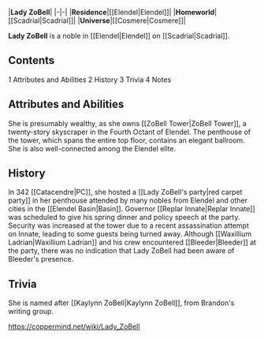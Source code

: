 |**Lady ZoBell**|
|-|-|
|**Residence**|[[Elendel\|Elendel]]|
|**Homeworld**|[[Scadrial\|Scadrial]]|
|**Universe**|[[Cosmere\|Cosmere]]|

**Lady ZoBell** is a noble in [[Elendel\|Elendel]] on [[Scadrial\|Scadrial]].

## Contents

1 Attributes and Abilities
2 History
3 Trivia
4 Notes


## Attributes and Abilities
She is presumably wealthy, as she owns [[ZoBell Tower\|ZoBell Tower]], a twenty-story skyscraper in the Fourth Octant of Elendel. The penthouse of the tower, which spans the entire top floor, contains an elegant ballroom. She is also well-connected among the Elendel elite.

## History
In 342 [[Catacendre\|PC]], she hosted a [[Lady ZoBell's party\|red carpet party]] in her penthouse attended by many nobles from Elendel and other cities in the [[Elendel Basin\|Basin]]. Governor [[Replar Innate\|Replar Innate]] was scheduled to give his spring dinner and policy speech at the party. Security was increased at the tower due to a recent assassination attempt on Innate, leading to some guests being turned away. Although [[Waxillium Ladrian\|Waxillium Ladrian]] and his crew encountered [[Bleeder\|Bleeder]] at the party, there was no indication that Lady ZoBell had been aware of Bleeder's presence.

## Trivia
She is named after [[Kaylynn ZoBell\|Kaylynn ZoBell]], from Brandon's writing group.


https://coppermind.net/wiki/Lady_ZoBell